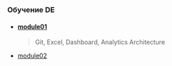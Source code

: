 ### Обучение DE

- #### [module01](https://github.com/EvgeniyLezh/data-engineering-study/tree/main/module01) 
  > Git, Excel, Dashboard, Analytics Architecture

- [module02](https://github.com/EvgeniyLezh/data-engineering-study/tree/main/module01)